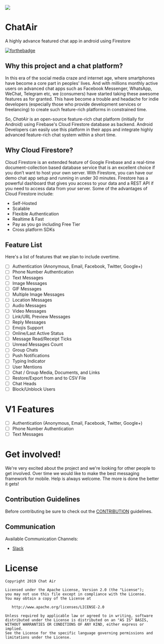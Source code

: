 ![](https://raw.githubusercontent.com/ChatAir/ChatAir-Android/master/images/ChatAir_Logo.jpg)

# ChatAir
A highly advance featured chat app in android using Firestore

[![forthebadge](https://forthebadge.com/images/badges/built-with-love.svg)](https://wajahatkarim.com)

## Why this project and a chat platform?
In this era of the social media craze and internet age, where smartphones have become a core part in peoples' lives. And with millions monthly active users on advanced chat apps such as Facebook Messenger, WhatsApp, WeChat, Telegram etc, we (consumers) have started taking these awesome features as for granted. This have become a trouble and headache for indie developers (especially those who provide development services or freelancing) to create such feature-rich platforms in constrained time.

So, *ChatAir* is an open-source feature-rich chat platform (initially for Android) using Firebase's Cloud Firestore database as backend. Android Developers can easily use this platform in their apps and integrate highly advanced feature-rich chat system within a short time. 

## Why Cloud Firestore?
Cloud Firestore is an extended feature of Google Firebase and a real-time document-collection based database service that is an excellent choice if you don’t want to host your own server. With Firestore, you can have our demo chat app setup and running in under 30 minutes. Firestore has a powerful dashboard that gives you access to your data and a REST API if you need to access data from your server. Some of the advantages of Cloud Firestore include:
 * Self-Hosted
 * Scalable
 * Flexible Authentication
 * Realtime & Fast
 * Pay as you go including Free Tier
 * Cross platform SDKs

## Feature List
Here's a list of features that we plan to include overtime.
- [ ] Authentication (Anonymous, Email, Facebook, Twitter, Google+)
- [ ] Phone Number Authentication
- [ ] Text Messages
- [ ] Image Messages
- [ ] GIF Messages
- [ ] Multiple Image Messages
- [ ] Location Messages
- [ ] Audio Messages
- [ ] Video Messages
- [ ] Link/URL Preview Messages
- [ ] Reply Messages
- [ ] Emojis Support
- [ ] Online/Last Active Status
- [ ] Message Read/Receipt Ticks
- [ ] Unread Messages Count
- [ ] Group Chats
- [ ] Push Notifications
- [ ] Typing Indicator
- [ ] User Mentions
- [ ] Chat / Group Media, Documents, and Links
- [ ] Restore/Export from and to CSV File
- [ ] Chat Heads
- [ ] Block/Unblock Users

# V1 Features
- [ ] Authentication (Anonymous, Email, Facebook, Twitter, Google+)
- [ ] Phone Number Authentication
- [ ] Text Messages

# Get involved!
We're very excited about the project and we're looking for other people to get involved. Over time we would like to make the best messaging framework for mobile. Help is always welcome. The more is done the better it gets!

## Contribution Guidelines
Before contributing be sure to check out the [CONTRIBUTION](https://github.com/ChatAir/ChatAir-android/blob/master/CONTRIBUTING.md) guidelines.

## Communication
Available Communication Channels:
* [Slack](https://chatair.slack.com)

# License

    Copyright 2019 Chat Air

    Licensed under the Apache License, Version 2.0 (the "License");
    you may not use this file except in compliance with the License.
    You may obtain a copy of the License at

       http://www.apache.org/licenses/LICENSE-2.0

    Unless required by applicable law or agreed to in writing, software
    distributed under the License is distributed on an "AS IS" BASIS,
    WITHOUT WARRANTIES OR CONDITIONS OF ANY KIND, either express or implied.
    See the License for the specific language governing permissions and
    limitations under the License.
